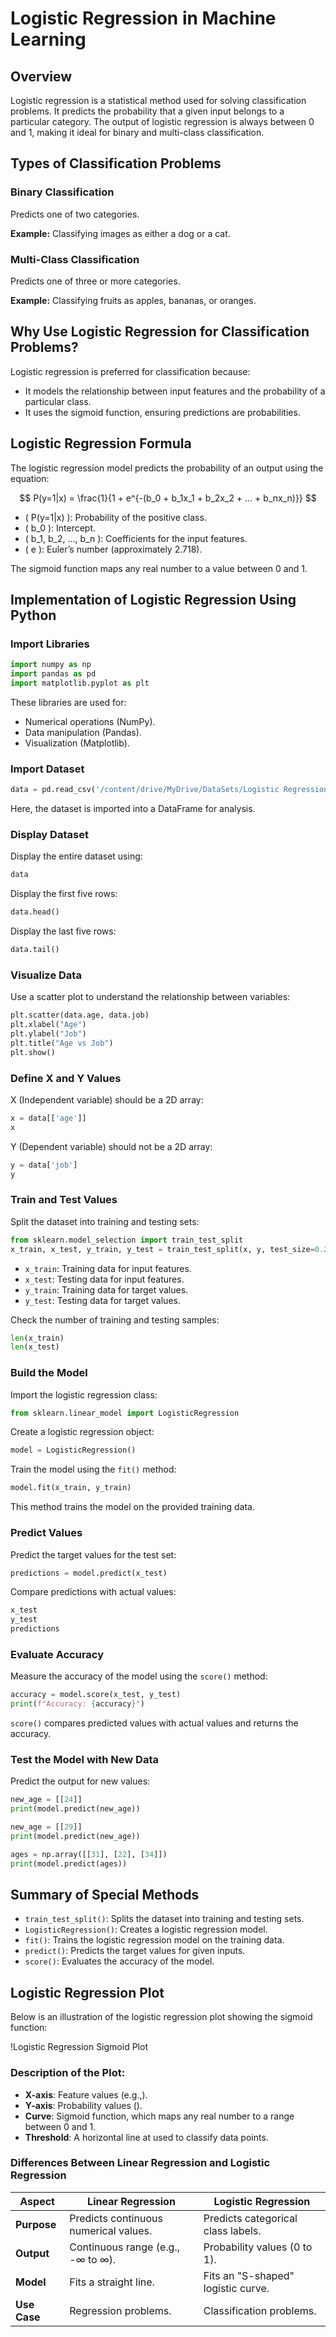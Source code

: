 # Logistic Regression in Machine Learning

## Overview

Logistic regression is a statistical method used for solving classification problems. It predicts the probability that a given input belongs to a particular category. The output of logistic regression is always between 0 and 1, making it ideal for binary and multi-class classification.

## Types of Classification Problems

### Binary Classification

Predicts one of two categories.

**Example:** Classifying images as either a dog or a cat.

### Multi-Class Classification

Predicts one of three or more categories.

**Example:** Classifying fruits as apples, bananas, or oranges.

## Why Use Logistic Regression for Classification Problems?

Logistic regression is preferred for classification because:

- It models the relationship between input features and the probability of a particular class.
- It uses the sigmoid function, ensuring predictions are probabilities.

## Logistic Regression Formula

The logistic regression model predicts the probability of an output using the equation:

$$ P(y=1|x) = \frac{1}{1 + e^{-(b_0 + b_1x_1 + b_2x_2 + ... + b_nx_n)}} $$

- \( P(y=1|x) \): Probability of the positive class.
- \( b_0 \): Intercept.
- \( b_1, b_2, ..., b_n \): Coefficients for the input features.
- \( e \): Euler’s number (approximately 2.718).

The sigmoid function maps any real number to a value between 0 and 1.

## Implementation of Logistic Regression Using Python

### Import Libraries

```python
import numpy as np
import pandas as pd
import matplotlib.pyplot as plt
```

These libraries are used for:

- Numerical operations (NumPy).
- Data manipulation (Pandas).
- Visualization (Matplotlib).

### Import Dataset

```python
data = pd.read_csv('/content/drive/MyDrive/DataSets/Logistic Regression Dataset.csv')
```

Here, the dataset is imported into a DataFrame for analysis.

### Display Dataset

Display the entire dataset using:

```python
data
```

Display the first five rows:

```python
data.head()
```

Display the last five rows:

```python
data.tail()
```

### Visualize Data

Use a scatter plot to understand the relationship between variables:

```python
plt.scatter(data.age, data.job)
plt.xlabel("Age")
plt.ylabel("Job")
plt.title("Age vs Job")
plt.show()
```

### Define X and Y Values

X (Independent variable) should be a 2D array:

```python
x = data[['age']]
x
```

Y (Dependent variable) should not be a 2D array:

```python
y = data['job']
y
```

### Train and Test Values

Split the dataset into training and testing sets:

```python
from sklearn.model_selection import train_test_split
x_train, x_test, y_train, y_test = train_test_split(x, y, test_size=0.2, random_state=42)
```

- `x_train`: Training data for input features.
- `x_test`: Testing data for input features.
- `y_train`: Training data for target values.
- `y_test`: Testing data for target values.

Check the number of training and testing samples:

```python
len(x_train)
len(x_test)
```

### Build the Model

Import the logistic regression class:

```python
from sklearn.linear_model import LogisticRegression
```

Create a logistic regression object:

```python
model = LogisticRegression()
```

Train the model using the `fit()` method:

```python
model.fit(x_train, y_train)
```

This method trains the model on the provided training data.

### Predict Values

Predict the target values for the test set:

```python
predictions = model.predict(x_test)
```

Compare predictions with actual values:

```python
x_test
y_test
predictions
```

### Evaluate Accuracy

Measure the accuracy of the model using the `score()` method:

```python
accuracy = model.score(x_test, y_test)
print(f"Accuracy: {accuracy}")
```

`score()` compares predicted values with actual values and returns the accuracy.

### Test the Model with New Data

Predict the output for new values:

```python
new_age = [[24]]
print(model.predict(new_age))

new_age = [[29]]
print(model.predict(new_age))

ages = np.array([[31], [22], [34]])
print(model.predict(ages))
```

## Summary of Special Methods

- `train_test_split()`: Splits the dataset into training and testing sets.
- `LogisticRegression()`: Creates a logistic regression model.
- `fit()`: Trains the logistic regression model on the training data.
- `predict()`: Predicts the target values for given inputs.
- `score()`: Evaluates the accuracy of the model.
## Logistic Regression Plot

Below is an illustration of the logistic regression plot showing the sigmoid function:

!Logistic Regression Sigmoid Plot

### Description of the Plot:

- **X-axis**: Feature values (e.g.,).
- **Y-axis**: Probability values ().
- **Curve**: Sigmoid function, which maps any real number to a range between 0 and 1.
- **Threshold**: A horizontal line at  used to classify data points.

### Differences Between Linear Regression and Logistic Regression

| Aspect       | Linear Regression                  | Logistic Regression                  |
|--------------|------------------------------------|--------------------------------------|
| **Purpose**  | Predicts continuous numerical values. | Predicts categorical class labels.   |
| **Output**   | Continuous range (e.g., -∞ to ∞).  | Probability values (0 to 1).         |
| **Model**    | Fits a straight line.              | Fits an "S-shaped" logistic curve.   |
| **Use Case** | Regression problems.               | Classification problems.             |


